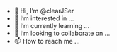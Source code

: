 - 👋 Hi, I’m @clearJSer
- 👀 I’m interested in ...
- 🌱 I’m currently learning ...
- 💞️ I’m looking to collaborate on ...
- 📫 How to reach me ...

<!---
clearJSer/clearJSer is a ✨ special ✨ repository because its `README.md` (this file) appears on your GitHub profile.
You can click the Preview link to take a look at your changes.
--->
